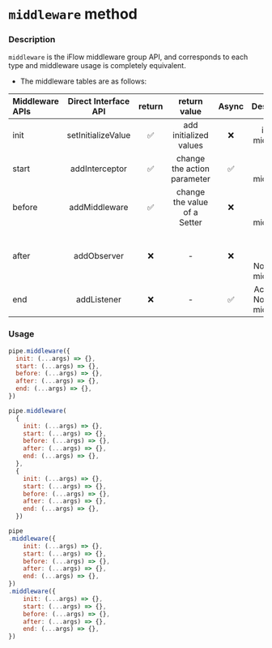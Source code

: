 # `middleware` method

### Description
`middleware` is the iFlow middleware group API, and corresponds to each type and middleware usage is completely equivalent.
 

* The middleware tables are as follows:

| Middleware APIs    | Direct Interface API  | return | return value       | Async  | Description                       |
| :---------- | :-----------------: | :----: | :----------------: | :---: | ------------------------: | 
| init        | setInitializeValue  | ✅     | add initialized values    | ❌     | initialized middleware                |
| start       | addInterceptor      | ✅     | change the action parameter    | ✅     | Action forward middleware             |
| before      | addMiddleware       | ✅     | change the value of a Setter       | ❌     | State Change forward middleware   |
| after       | addObserver         | ❌     | -                  | ❌     | State Change Post Notification middleware   | 
| end         | addListener         | ❌     | -                  | ✅     | Action Post Notification middleware         |

### Usage

```javascript
pipe.middleware({
  init: (...args) => {},
  start: (...args) => {},
  before: (...args) => {},
  after: (...args) => {},
  end: (...args) => {},
})
```

```javascript
pipe.middleware(
  {
    init: (...args) => {},
    start: (...args) => {},
    before: (...args) => {},
    after: (...args) => {},
    end: (...args) => {},
  },
  {
    init: (...args) => {},
    start: (...args) => {},
    before: (...args) => {},
    after: (...args) => {},
    end: (...args) => {},
  })
```

```javascript
pipe
.middleware({
    init: (...args) => {},
    start: (...args) => {},
    before: (...args) => {},
    after: (...args) => {},
    end: (...args) => {},
})
.middleware({
    init: (...args) => {},
    start: (...args) => {},
    before: (...args) => {},
    after: (...args) => {},
    end: (...args) => {},
})
```

